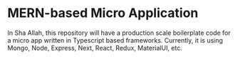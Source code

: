 # MERN-based Micro Application
In Sha Allah, this repository will have a production scale boilerplate code for a micro app written in Typescript based frameworks. Currently, it is using Mongo, Node, Express, Next, React, Redux, MaterialUI, etc.